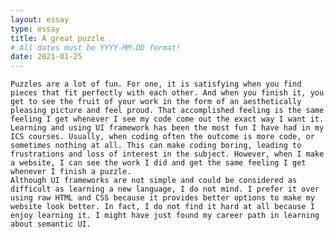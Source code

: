 ```yaml
---
layout: essay
type: essay
title: A great puzzle
# All dates must be YYYY-MM-DD format!
date: 2021-01-25
---
```


	Puzzles are a lot of fun. For one, it is satisfying when you find pieces that fit perfectly with each other. And when you finish it, you get to see the fruit of your work in the form of an aesthetically pleasing picture and feel proud. That accomplished feeling is the same feeling I get whenever I see my code come out the exact way I want it. 
	Learning and using UI framework has been the most fun I have had in my ICS courses. Usually, when coding often the outcome is more code, or sometimes nothing at all. This can make coding boring, leading to frustrations and loss of interest in the subject. However, when I make a website, I can see the work I did and get the same feeling I get whenever I finish a puzzle. 
	Although UI frameworks are not simple and could be considered as difficult as learning a new language, I do not mind. I prefer it over using raw HTML and CSS because it provides better options to make my website look better. In fact, I do not find it hard at all because I enjoy learning it. I might have just found my career path in learning about semantic UI. 
